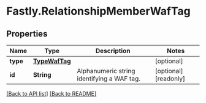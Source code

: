 # Fastly.RelationshipMemberWafTag

## Properties

Name | Type | Description | Notes
------------ | ------------- | ------------- | -------------
**type** | [**TypeWafTag**](TypeWafTag.md) |  | [optional] 
**id** | **String** | Alphanumeric string identifying a WAF tag. | [optional] [readonly] 



[[Back to API list]](../../README.md#endpoints) [[Back to README]](../../README.md)
